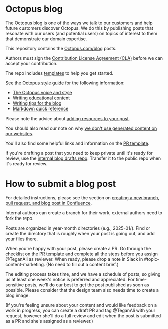 # Octopus blog

The Octopus blog is one of the ways we talk to our customers and help future customers discover Octopus. We do this by publishing posts that resonate with our users (and potential users) on topics of interest to them that demonstrate our domain expertise.

This repository contains the [Octopus.com/blog](https://octopus.com/blog/) posts.

Authors must sign the [Contribution License Agreement (CLA)](https://cla-assistant.io/OctopusDeploy/docs) before we can accept your contribution.

The repo includes [templates](https://github.com/OctopusDeploy/blog/tree/master/templates) to help you get started.

See the [Octopus style guide](https://www.octopus.design/932c0f1a9/p/26f741-writing) for the following information:

- [The Octopus voice and style](https://www.octopus.design/latest/brand/writing/voice-and-style-fUurR0ng)
- [Writing educational content](https://www.octopus.design/latest/brand/writing/educational-content-how-we-write-about-what-we-do-PP3ny9gk-PP3ny9gk)
- [Writing tips for the blog](https://www.octopus.design/latest/brand/writing/blog-content-basics-WtUy91nY-WtUy91nY)
- [Markdown quick reference](https://www.octopus.design/latest/brand/writing/markdown-reference-z3FeFK04-z3FeFK04)

Please note the advice about [adding resources to your post](https://www.octopus.design/latest/brand/writing/blog-content-basics-WtUy91nY-WtUy91nY#section-adding-resources-to-your-post-12).

You should also read our note on why [we don't use generated content on our websites](https://octopushq.atlassian.net/wiki/spaces/MAR/pages/2623767318).

You'll also find some helpful links and information on the [PR template](https://github.com/OctopusDeploy/blog/blob/master/.github/pull_request_template.md#before-you-submit-your-post).

If you're drafting a post that you need to keep private until it's ready for review, use the [internal blog drafts repo](https://github.com/OctopusDeploy/internal-blog-drafts). Transfer it to the public repo when it's ready for review.

# How to submit a blog post 

For detailed instructions, please see the section on [creating a new branch, pull request, and blog post in Confluence](https://octopushq.atlassian.net/wiki/spaces/MAR/pages/2828959895/Managing+the+blog#Creating-a-new-branch%2C-pull-request%2C-and-blog-post).

Internal authors can create a branch for their work, external authors need to fork the repo.

Posts are organized in year-month directories (e.g., 2025-01/). Find or create the directory that is roughly when your post is going out, and add your files there. 

When you're happy with your post, please create a PR. Go through the checklist on the [PR template](https://github.com/OctopusDeploy/blog/blob/master/.github/pull_request_template.md) and complete all the steps before you assign @TeganAli as reviewer. When ready, please drop a note in Slack in #topic-content-marketing. (No need to fill out a content brief.)

The editing process takes time, and we have a schedule of posts, so giving us at least one week's notice is preferred and appreciated. For time-sensitive posts, we'll do our best to get the post published as soon as possible. Please consider that the design team also needs time to create a blog image.

(If you're feeling unsure about your content and would like feedback on a work in progress, you can create a draft PR and tag @TeganAli with your request, however she'll do a full review and edit when the post is submitted as a PR and she's assigned as a reviewer.)
